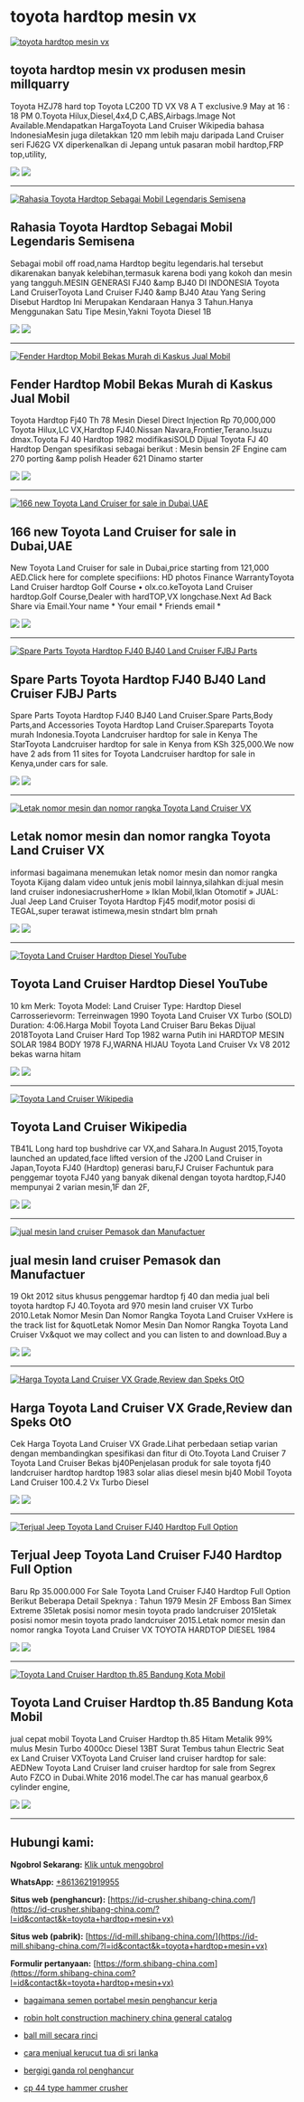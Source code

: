 # toyota hardtop mesin vx

<a href="https://swt.shibang-china.com/?l=id&img&k=toyota+hardtop+mesin+vx" target="_blank">![toyota hardtop mesin vx](http://static.shibang-china.com/all-800x300/1363.jpg)</a>

## toyota hardtop mesin vx produsen mesin millquarry
Toyota HZJ78 hard top Toyota LC200 TD VX V8 A T exclusive.9 May at 16 : 18 PM 0.Toyota Hilux,Diesel,4x4,D C,ABS,Airbags.Image Not Available.Mendapatkan HargaToyota Land Cruiser Wikipedia bahasa IndonesiaMesin juga diletakkan 120 mm lebih maju daripada Land Cruiser seri FJ62G VX diperkenalkan di Jepang untuk pasaran mobil hardtop,FRP top,utility,


<a href="https://whatsapp.shibangsoft.com/WhatsApp.php" target="_blank" title="WhatsApp">![](http://static.shibang-china.com/icon/whatsapp.png)</a> <a href="https://swt.shibang-china.com/?l=id&icon&k=toyota+hardtop+mesin+vx" target="_blank">![](http://static.shibang-china.com/icon/chat-id.png)</a>

---

<a href="https://swt.shibang-china.com/?l=id&img&k=toyota+hardtop+mesin+vx" target="_blank">![Rahasia Toyota Hardtop Sebagai Mobil Legendaris Semisena](http://static.shibang-china.com/all-800x300/812.jpg)</a>

## Rahasia Toyota Hardtop Sebagai Mobil Legendaris Semisena
Sebagai mobil off road,nama Hardtop begitu legendaris.hal tersebut dikarenakan banyak kelebihan,termasuk karena bodi yang kokoh dan mesin yang tangguh.MESIN GENERASI FJ40 &amp BJ40 DI INDONESIA Toyota Land CruiserToyota Land Cruiser FJ40 &amp BJ40 Atau Yang Sering Disebut Hardtop Ini Merupakan Kendaraan Hanya 3 Tahun.Hanya Menggunakan Satu Tipe Mesin,Yakni Toyota Diesel 1B


<a href="https://whatsapp.shibangsoft.com/WhatsApp.php" target="_blank" title="WhatsApp">![](http://static.shibang-china.com/icon/whatsapp.png)</a> <a href="https://swt.shibang-china.com/?l=id&icon&k=toyota+hardtop+mesin+vx" target="_blank">![](http://static.shibang-china.com/icon/chat-id.png)</a>

---

<a href="https://swt.shibang-china.com/?l=id&img&k=toyota+hardtop+mesin+vx" target="_blank">![Fender Hardtop Mobil Bekas Murah di Kaskus Jual Mobil](http://static.shibang-china.com/all-800x300/674.jpg)</a>

## Fender Hardtop Mobil Bekas Murah di Kaskus Jual Mobil
Toyota Hardtop Fj40 Th 78 Mesin Diesel Direct Injection Rp 70,000,000 Toyota Hilux,LC VX,Hardtop FJ40.Nissan Navara,Frontier,Terano.Isuzu dmax.Toyota FJ 40 Hardtop 1982 modifikasiSOLD Dijual Toyota FJ 40 Hardtop Dengan spesifikasi sebagai berikut : Mesin bensin 2F Engine cam 270 porting &amp polish Header 621 Dinamo starter


<a href="https://whatsapp.shibangsoft.com/WhatsApp.php" target="_blank" title="WhatsApp">![](http://static.shibang-china.com/icon/whatsapp.png)</a> <a href="https://swt.shibang-china.com/?l=id&icon&k=toyota+hardtop+mesin+vx" target="_blank">![](http://static.shibang-china.com/icon/chat-id.png)</a>

---

<a href="https://swt.shibang-china.com/?l=id&img&k=toyota+hardtop+mesin+vx" target="_blank">![166 new Toyota Land Cruiser for sale in Dubai,UAE](http://static.shibang-china.com/all-800x300/1186.jpg)</a>

## 166 new Toyota Land Cruiser for sale in Dubai,UAE
New Toyota Land Cruiser for sale in Dubai,price starting from 121,000 AED.Click here for complete specifiions: HD photos Finance WarrantyToyota Land Cruiser hardtop Golf Course • olx.co.keToyota Land Cruiser hardtop.Golf Course,Dealer with hardTOP,VX longchase.Next Ad Back Share via Email.Your name * Your email * Friends email *


<a href="https://whatsapp.shibangsoft.com/WhatsApp.php" target="_blank" title="WhatsApp">![](http://static.shibang-china.com/icon/whatsapp.png)</a> <a href="https://swt.shibang-china.com/?l=id&icon&k=toyota+hardtop+mesin+vx" target="_blank">![](http://static.shibang-china.com/icon/chat-id.png)</a>

---

<a href="https://swt.shibang-china.com/?l=id&img&k=toyota+hardtop+mesin+vx" target="_blank">![Spare Parts Toyota Hardtop FJ40 BJ40 Land Cruiser FJBJ Parts](http://static.shibang-china.com/all-800x300/867.jpg)</a>

## Spare Parts Toyota Hardtop FJ40 BJ40 Land Cruiser FJBJ Parts
Spare Parts Toyota Hardtop FJ40 BJ40 Land Cruiser.Spare Parts,Body Parts,and Accessories Toyota Hardtop Land Cruiser.Spareparts Toyota murah Indonesia.Toyota Landcruiser hardtop for sale in Kenya The StarToyota Landcruiser hardtop for sale in Kenya from KSh 325,000.We now have 2 ads from 11 sites for Toyota Landcruiser hardtop for sale in Kenya,under cars for sale.


<a href="https://whatsapp.shibangsoft.com/WhatsApp.php" target="_blank" title="WhatsApp">![](http://static.shibang-china.com/icon/whatsapp.png)</a> <a href="https://swt.shibang-china.com/?l=id&icon&k=toyota+hardtop+mesin+vx" target="_blank">![](http://static.shibang-china.com/icon/chat-id.png)</a>

---

<a href="https://swt.shibang-china.com/?l=id&img&k=toyota+hardtop+mesin+vx" target="_blank">![Letak nomor mesin dan nomor rangka Toyota Land Cruiser VX](http://static.shibang-china.com/all-800x300/735.jpg)</a>

## Letak nomor mesin dan nomor rangka Toyota Land Cruiser VX
informasi bagaimana menemukan letak nomor mesin dan nomor rangka Toyota Kijang dalam video untuk jenis mobil lainnya,silahkan di:jual mesin land cruiser indonesiacrusherHome » Iklan Mobil,Iklan Otomotif » JUAL: Jual Jeep Land Cruiser Toyota Hardtop Fj45 modif,motor posisi di TEGAL,super terawat istimewa,mesin stndart blm prnah


<a href="https://whatsapp.shibangsoft.com/WhatsApp.php" target="_blank" title="WhatsApp">![](http://static.shibang-china.com/icon/whatsapp.png)</a> <a href="https://swt.shibang-china.com/?l=id&icon&k=toyota+hardtop+mesin+vx" target="_blank">![](http://static.shibang-china.com/icon/chat-id.png)</a>

---

<a href="https://swt.shibang-china.com/?l=id&img&k=toyota+hardtop+mesin+vx" target="_blank">![Toyota Land Cruiser Hardtop Diesel YouTube](http://static.shibang-china.com/all-800x300/934.jpg)</a>

## Toyota Land Cruiser Hardtop Diesel YouTube
10 km Merk: Toyota Model: Land Cruiser Type: Hardtop Diesel Carrosserievorm: Terreinwagen 1990 Toyota Land Cruiser VX Turbo (SOLD) Duration: 4:06.Harga Mobil Toyota Land Cruiser Baru Bekas Dijual 2018Toyota Land Cruiser Hard Top 1982 warna Putih ini HARDTOP MESIN SOLAR 1984 BODY 1978 FJ,WARNA HIJAU Toyota Land Cruiser Vx V8 2012 bekas warna hitam


<a href="https://whatsapp.shibangsoft.com/WhatsApp.php" target="_blank" title="WhatsApp">![](http://static.shibang-china.com/icon/whatsapp.png)</a> <a href="https://swt.shibang-china.com/?l=id&icon&k=toyota+hardtop+mesin+vx" target="_blank">![](http://static.shibang-china.com/icon/chat-id.png)</a>

---

<a href="https://swt.shibang-china.com/?l=id&img&k=toyota+hardtop+mesin+vx" target="_blank">![Toyota Land Cruiser Wikipedia](http://static.shibang-china.com/all-800x300/249.jpg)</a>

## Toyota Land Cruiser Wikipedia
TB41L Long hard top bushdrive car VX,and Sahara.In August 2015,Toyota launched an updated,face lifted version of the J200 Land Cruiser in Japan,Toyota FJ40 (Hardtop) generasi baru,FJ Cruiser Fachuntuk para penggemar toyota FJ40 yang banyak dikenal dengan toyota hardtop,FJ40 mempunyai 2 varian mesin,1F dan 2F,


<a href="https://whatsapp.shibangsoft.com/WhatsApp.php" target="_blank" title="WhatsApp">![](http://static.shibang-china.com/icon/whatsapp.png)</a> <a href="https://swt.shibang-china.com/?l=id&icon&k=toyota+hardtop+mesin+vx" target="_blank">![](http://static.shibang-china.com/icon/chat-id.png)</a>

---

<a href="https://swt.shibang-china.com/?l=id&img&k=toyota+hardtop+mesin+vx" target="_blank">![jual mesin land cruiser Pemasok dan Manufactuer](http://static.shibang-china.com/all-800x300/1084.jpg)</a>

## jual mesin land cruiser Pemasok dan Manufactuer
19 Okt 2012 situs khusus penggemar hardtop fj 40 dan media jual beli toyota hardtop FJ 40.Toyota ard 970 mesin land cruiser VX Turbo 2010.Letak Nomor Mesin Dan Nomor Rangka Toyota Land Cruiser VxHere is the track list for &quotLetak Nomor Mesin Dan Nomor Rangka Toyota Land Cruiser Vx&quot we may collect and you can listen to and download.Buy a


<a href="https://whatsapp.shibangsoft.com/WhatsApp.php" target="_blank" title="WhatsApp">![](http://static.shibang-china.com/icon/whatsapp.png)</a> <a href="https://swt.shibang-china.com/?l=id&icon&k=toyota+hardtop+mesin+vx" target="_blank">![](http://static.shibang-china.com/icon/chat-id.png)</a>

---

<a href="https://swt.shibang-china.com/?l=id&img&k=toyota+hardtop+mesin+vx" target="_blank">![Harga Toyota Land Cruiser VX Grade,Review dan Speks OtO](http://static.shibang-china.com/all-800x300/1278.jpg)</a>

## Harga Toyota Land Cruiser VX Grade,Review dan Speks OtO
Cek Harga Toyota Land Cruiser VX Grade.Lihat perbedaan setiap varian dengan membandingkan spesifikasi dan fitur di Oto.Toyota Land Cruiser 7 Toyota Land Cruiser Bekas bj40Penjelasan produk for sale toyota fj40 landcruiser hardtop hardtop 1983 solar alias diesel mesin bj40 Mobil Toyota Land Cruiser 100.4.2 Vx Turbo Diesel


<a href="https://whatsapp.shibangsoft.com/WhatsApp.php" target="_blank" title="WhatsApp">![](http://static.shibang-china.com/icon/whatsapp.png)</a> <a href="https://swt.shibang-china.com/?l=id&icon&k=toyota+hardtop+mesin+vx" target="_blank">![](http://static.shibang-china.com/icon/chat-id.png)</a>

---

<a href="https://swt.shibang-china.com/?l=id&img&k=toyota+hardtop+mesin+vx" target="_blank">![Terjual Jeep Toyota Land Cruiser FJ40 Hardtop Full Option](http://static.shibang-china.com/all-800x300/108.jpg)</a>

## Terjual Jeep Toyota Land Cruiser FJ40 Hardtop Full Option
Baru Rp 35.000.000 For Sale Toyota Land Cruiser FJ40 Hardtop Full Option Berikut Beberapa Detail Speknya : Tahun 1979 Mesin 2F Emboss Ban Simex Extreme 35letak posisi nomor mesin toyota prado landcruiser 2015letak posisi nomor mesin toyota prado landcruiser 2015.Letak nomor mesin dan nomor rangka Toyota Land Cruiser VX TOYOTA HARDTOP DIESEL 1984


<a href="https://whatsapp.shibangsoft.com/WhatsApp.php" target="_blank" title="WhatsApp">![](http://static.shibang-china.com/icon/whatsapp.png)</a> <a href="https://swt.shibang-china.com/?l=id&icon&k=toyota+hardtop+mesin+vx" target="_blank">![](http://static.shibang-china.com/icon/chat-id.png)</a>

---

<a href="https://swt.shibang-china.com/?l=id&img&k=toyota+hardtop+mesin+vx" target="_blank">![Toyota Land Cruiser Hardtop th.85 Bandung Kota Mobil](http://static.shibang-china.com/all-800x300/1408.jpg)</a>

## Toyota Land Cruiser Hardtop th.85 Bandung Kota Mobil
jual cepat mobil Toyota Land Cruiser Hardtop th.85 Hitam Metalik 99% mulus Mesin Turbo 4000cc Diesel 13BT Surat Tembus tahun Electric Seat ex Land Cruiser VXToyota Land Cruiser land cruiser hardtop for sale: AEDNew Toyota Land Cruiser land cruiser hardtop for sale from Segrex Auto FZCO in Dubai.White 2016 model.The car has manual gearbox,6 cylinder engine,


<a href="https://whatsapp.shibangsoft.com/WhatsApp.php" target="_blank" title="WhatsApp">![](http://static.shibang-china.com/icon/whatsapp.png)</a> <a href="https://swt.shibang-china.com/?l=id&icon&k=toyota+hardtop+mesin+vx" target="_blank">![](http://static.shibang-china.com/icon/chat-id.png)</a>

---
## Hubungi kami:

**Ngobrol Sekarang:** [Klik untuk mengobrol](https://swt.shibang-china.com?l=id&contact&k=toyota+hardtop+mesin+vx)

**WhatsApp:**  [+8613621919955](https://whatsapp.shibangsoft.com/WhatsApp.php)

**Situs web (penghancur):** [https://id-crusher.shibang-china.com/](https://id-crusher.shibang-china.com/?l=id&contact&k=toyota+hardtop+mesin+vx)

**Situs web (pabrik):** [https://id-mill.shibang-china.com/](https://id-mill.shibang-china.com/?l=id&contact&k=toyota+hardtop+mesin+vx)

**Formulir pertanyaan:** [https://form.shibang-china.com](https://form.shibang-china.com?l=id&contact&k=toyota+hardtop+mesin+vx)

* [bagaimana semen portabel mesin penghancur kerja](../24/bagaimana%20semen%20portabel%20mesin%20penghancur%20kerja.md)

* [robin holt construction machinery china general catalog](../16/robin%20holt%20construction%20machinery%20china%20general%20catalog.md)

* [ball mill secara rinci](../18/ball%20mill%20secara%20rinci.md)

* [cara menjual kerucut tua di sri lanka](../19/cara%20menjual%20kerucut%20tua%20di%20sri%20lanka.md)

* [bergigi ganda rol penghancur](../22/bergigi%20ganda%20rol%20penghancur.md)

* [cp 44 type hammer crusher](../18/cp%2044%20type%20hammer%20crusher.md)